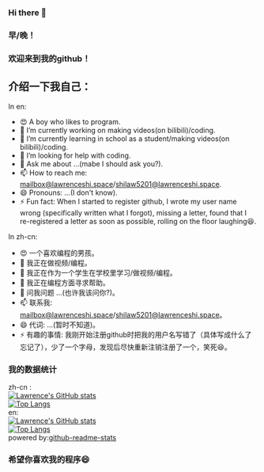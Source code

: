### Hi there 👋  

### 早/晚！  
### 欢迎来到我的github！  
## 介绍一下我自己：  

In en:
- 😍 A boy who likes to program.  
- 🔭 I’m currently working on making videos(on bilibili)/coding.  
- 🌱 I’m currently learning in school as a student/making videos(on bilibili)/coding.  
- 🤔 I’m looking for help with coding.  
- 💬 Ask me about ...(mabe I should ask you?).  
- 📫 How to reach me: mailbox@lawrenceshi.space/shilaw5201@lawrenceshi.space.  
- 😄 Pronouns: ...(I don't know).  
- ⚡ Fun fact: When I started to register github, I wrote my user name wrong (specifically written what I forgot), missing a letter, found that I re-registered a letter as soon as possible, rolling on the floor laughing😆.  

In zh-cn:  
- 😍 一个喜欢编程的男孩。  
- 🔭 我正在做视频/编程。  
- 🌱 我正在作为一个学生在学校里学习/做视频/编程。  
- 🤔 我正在编程方面寻求帮助。  
- 💬 问我问题 ...(也许我该问你?)。  
- 📫 联系我: mailbox@lawrenceshi.space/shilaw5201@lawrenceshi.space。  
- 😄 代词: ...(暂时不知道)。  
- ⚡ 有趣的事情: 我刚开始注册github时把我的用户名写错了（具体写成什么了忘记了），少了一个字母，发现后尽快重新注销注册了一个，笑死😆。  

### 我的数据统计   
zh-cn :  
[![Lawrence's GitHub stats](https://github-readme-stats.vercel.app/api?username=lawrenceshi&hide_border=true&include_all_commits=true&theme=merko&show_icons=true&locale=cn)](https://github.com/lawrenceshi)  
[![Top Langs](https://github-readme-stats.vercel.app/api/top-langs/?username=lawrenceshi\&layout=pie&theme=merko&locale=cn)](https://github.com/lawrenceshi)  
en:  
[![Lawrence's GitHub stats](https://github-readme-stats.vercel.app/api?username=lawrenceshi&hide_border=true&include_all_commits=true&theme=merko&show_icons=true)](https://github.com/lawrenceshi)  
[![Top Langs](https://github-readme-stats.vercel.app/api/top-langs/?username=lawrenceshi\&layout=pie&theme=merko&locale=en)](https://github.com/lawrenceshi)  
powered by:[github-readme-stats](https://github.com/anuraghazra/github-readme-stats)  
### 希望你喜欢我的程序😄

<!--
**lawrenceshi/lawrenceshi** is a ✨ _special_ ✨ repository because its `README.md` (this file) appears on your GitHub profile.

Here are some ideas to get you started:

- 🔭 I’m currently working on ...
- 🌱 I’m currently learning ...
- 👯 I’m looking to collaborate on ...
- 🤔 I’m looking for help with ...
- 💬 Ask me about ...
- 📫 How to reach me: ...
- 😄 Pronouns: ...
- ⚡ Fun fact: ...
-->


